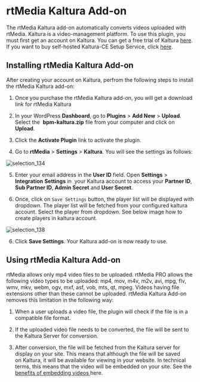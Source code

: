 # rtMedia Kaltura Add-on


The rtMedia Kaltura add-on automatically converts videos uploaded with rtMedia. Kaltura is a video-management platform. To use this plugin, you must first get an account on Kaltura. You can get a free trial of Kaltura [here](http://corp.kaltura.com/free-trial). If you want to buy self-hosted Kaltura-CE Setup Service, click [here](https://rtcamp.com/products/rtmedia-kaltura-ce-setup-service/).


## Installing rtMedia Kaltura Add-on


After creating your account on Kaltura, perfrom the following steps to install the rtMedia Kaltura add-on:

1. Once you purchase the rtMedia Kaltura add-on, you will get a download link for rtMedia Kaltura

2. In your WordPress **Dashboard**, go to **Plugins** > **Add New** > **Upload**. Select the  **bpm-kaltura.zip** file from your computer and click on **Upload**.

3. Click the **Activate Plugin** link to activate the plugin.

4. Go to **rtMedia** > **Settings** > **Kaltura**. You will see the settings as follows:

![selection_134](https://cloud.githubusercontent.com/assets/1140051/7228946/d614f74c-e77b-11e4-86e4-354665487d79.png)

5. Enter your email address in the **User ID** field. Open **Settings** > **Integration** **Settings** in  your Kaltura account to access your **Partner ID**, **Sub Partner ID**, **Admin Secret** and **User Secret**.

6. Once, click on `Save Settings` button, the player list will be displayed with dropdown. The player list will be fetched from your configured kaltura account. Select the player from dropdown. See below image how to create players in kaltura account. 

![selection_138](https://cloud.githubusercontent.com/assets/1140051/7229004/854793dc-e77c-11e4-88d5-e88e916ffdec.png)

6. Click **Save Settings**. Your Kaltura add-on is now ready to use.


## Using rtMedia Kaltura Add-on


rtMedia allows only mp4 video files to be uploaded. rtMedia PRO allows the following video types to be uploaded: mp4, mov, m4v, m2v, avi, mpg, flv, wmv, mkv, webm, ogv, mxf, asf, vob, mts, qt, mpeg. Videos having file extensions other than these cannot be uploaded. rtMedia Kaltura Add-on removes this limitation in the following way:

1. When a user uploads a video file, the plugin will check if the file is in a compatible file format.

2. If the uploaded video file needs to be converted, the file will be sent to the Kaltura Server for conversion.

3. After conversion, the file will be fetched from the Kaltura server for display on your site. This means that although the file will be saved on Kaltura, it will be available for viewing in your website. In technical terms, this means that the video will be embedded on your site. See the [benefits of embedding videos ](http://www.robertsharpassociates.com/blog/embedding-video-website/)here.






